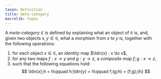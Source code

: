 ```yaml
---
taxon: Definition
title: meta-category
macrolib: topos
---
```


A *meta-category* $\mathfrak{C}$ is defined by explaining what
an object of $\mathfrak{E}$ is, and, given two objects $x,y\in \mathfrak{E}$,
what a morphism from $x$ to $y$ is, together with the following operations:

1. for each object $x\in \mathfrak{E}$, an *identity* map $\Idn{x} : x \to x$,
2. for any two maps $f:x\to y$ and $g:y\to z$, a *composite map* $f;g : x \to z$,
3. such that the following equations hold:
$$
  \Idn{x};h = h\qquad
  h;\Idn{y} = h\qquad
  f;(g;h) = (f;g);{h}
$$
